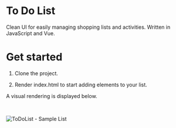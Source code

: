 # To Do List
Clean UI for easily managing shopping lists and activities. Written in JavaScript and Vue.  

# Get started
1. Clone the project.

2. Render index.html to start adding elements to your list. 

A visual rendering is displayed below.

<br>

![ToDoList - Sample List](screenshot1.png)
